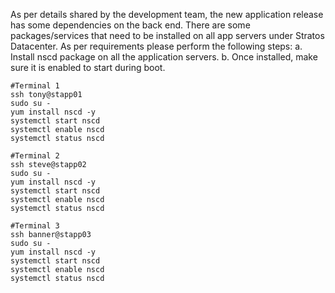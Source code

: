 As per details shared by the development team, the new application release has some dependencies on the back end. There are some packages/services that need to be installed on all app servers under Stratos Datacenter. As per requirements please perform the following steps:
a. Install nscd package on all the application servers.
b. Once installed, make sure it is enabled to start during boot.

```
#Terminal 1
ssh tony@stapp01
sudo su -
yum install nscd -y
systemctl start nscd
systemctl enable nscd
systemctl status nscd

#Terminal 2
ssh steve@stapp02
sudo su -
yum install nscd -y
systemctl start nscd
systemctl enable nscd
systemctl status nscd

#Terminal 3
ssh banner@stapp03
sudo su -
yum install nscd -y
systemctl start nscd
systemctl enable nscd
systemctl status nscd
```